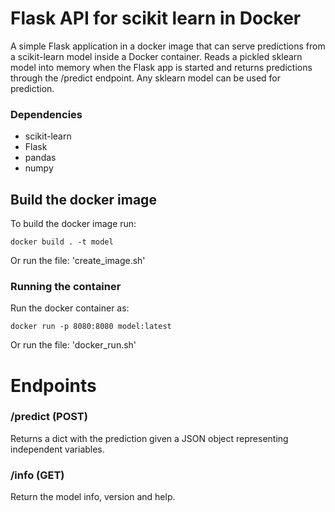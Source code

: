 # Flask API for scikit learn in Docker
A simple Flask application in a docker image that can serve predictions from a scikit-learn model inside a Docker container. Reads a pickled sklearn model into memory when the Flask app is started and returns predictions through the /predict endpoint. Any sklearn model can be used for prediction.

### Dependencies
- scikit-learn
- Flask
- pandas
- numpy

## Build the docker image
To build the docker image run:
```
docker build . -t model
```
Or run the file: 'create_image.sh'

### Running the container
Run the docker container as:
```
docker run -p 8080:8080 model:latest
```
Or run the file: 'docker_run.sh'

# Endpoints
### /predict (POST)
Returns a dict with the prediction given a JSON object representing independent variables.

### /info (GET)
Return the model info, version and help.
